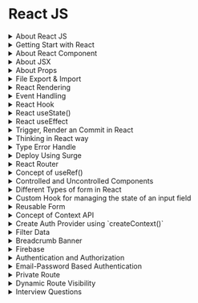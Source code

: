# React JS

<details>
<summary>About React JS</summary>

## About React Js
- ReactJS is a JavaScript library for building user interfaces
- ReactJS is declarative, efficient, and flexible
- It is fast and component-based
- It was initially developed and maintained by Facebook
- React breaks web elements down into reusable components making it easy to mange complex web interfaces.
- React's Virtaul DOM is a JavaScript representation of the actual DOM. When updates are made React compares the current DOM to the virtual DOM and only updates the differences between the two.

## Components
- Components are the foundation upon which you build user interfaces(UI)
- It is the Building blocks of user interface
- In a React app, every piece of UI is a component
- A React component is a JavaScript function that you can sprinkle with markup except:
    - Their names always begin with a capital letter.
    - They return JSX markup
- Each component exists in the same space but works independently
- Splits UI into independent and reusable pieces
- All of the components are being merged in a parent component (the final UI)
- Acceptsinput called props (optional) and returns react element
- Reusable having their own structure and methods


#### 4 ways to define components
- similar in look, different in data
- container component
- No common pattern, but breakdown for working purpose
- Stand-alone component

#### How to Build a Component?
- Export the component
- Define the function
    ```jsx
    export default function Profile() {

    }
    ```
- Add markup
    ```jsx
    retrun (
        <img
            src="https://image.jpg"
            alt="image"
        />
    )
    ```
- Whole component:
    ```jsx
    export default function Profile() {
        retrun (
            <img
                src="https://image.jpg"
                alt="image"
            />
        )
    }
    ```
    without parentheses, any code on the lines after return will be ignored!

#### Advantages of Components
- Code reusability
- Rast development
- Design consistency
- Maintainability (update just one component & get result in all spaces realted to this component)


## JSX
- JSX is a syntax extension for JavaScript
- JSX stands for JavaScript XML
- Lets you write HTML- like markup inside a JavaScript file.
- Under the hood it is transformed into regular JavaScript using compilers like Bable or TypeScript

#### Rules of JSX
- Return a single root element
    - To return multiple elements from a component, wrap them with a single parent tag.
- Close all the tags
- Must use camelCase
    - class --> className
    - onclick --> onClick
    - tabindex --> tabIndex



</details>
<details>
<summary>Getting Start with React</summary>



# Start React Simply with Vite

+ npm create vite@latest project-name -- --template react
+ for proceed press (y)
After that
+ using cd enter the project folder
+ then --> npm install (Create node_modules folder)
+ for run --> npm run dev or npx vite
+ for build --> npm run build or npx vite build (create dist folder)

# Start React with Tailwind & DaisyUI
- Create new React app with Vite
    ```cmd
    npm create vite@latest name-of-your-project -- --template react
    cd <your new project directory>
    ```
- Install React Router
    ```cmd
    npm install react-router-dom
    ```
- Create and render a browser router in `main.jsx`
    ```jsx
    // Existing code
    import {
        createBrowserRouter,
        RouterProvider,
    } from "react-router-dom";

    const router = createBrowserRouter([
        {
            path: "/",
            element: <div>Hello world!</div>,
        },
    ]);
    <StrictMode>
        <RouterProvider router={router}></RouterProvider> // include router here
    </StrictMode>,
    ```
- Install Tailwind
    ```cmd
    npm install -D tailwindcss postcss autoprefixer
    npx tailwindcss init -p
    ```
- Add the paths to all of our template files in our `tailwind.config.js` file
    ```js
    /** @type {import('tailwindcss').Config} */
    export default {
    content: [
        "./index.html",
        "./src/**/*.{js,ts,jsx,tsx}",
    ],
    theme: {
        extend: {},
    },
    plugins: [],
    }
    ```
- Add the Tailwind directives to your `index.css`
    ```css
    @tailwind base;
    @tailwind components;
    @tailwind utilities;
    ```
- Install DaisyUI
    ```cmd
    npm i -D daisyui@latest
    ```
- Add daisyUI to `tailwind.config.js`
    ```js
    import daisyui from 'daisyui'
    ...
    ...
    ...
    module.exports = {
    //...
    plugins: [daisyui],
    }
    ```
- Run our build process with:
    ```cmd
    npm run dev
    ```

### Folder Structure
+ node_modules
+ public
+ src
    + assets
        + css
        + images
    + pages
    + component


## VS code extension
+ npm intellisense
+ ESLint
+ Auto import- ES6, JSX, TSX.
+ Auto Tag
+ Auto Rename tag
+ Path intelliense
+ Postman
+ Prettier - code formater
+ Snipped
+ Tailwind CSS IntelliSense
+ Vscode react refactor
+ vscode-icons

</details>

<details>
<summary>About React Component</summary>

## What is React Component?
In React, a component is the building block of a user interface. Components allow you to break down complex UIs into smaller, reusable pieces.
There are two main types of React componets:
### 1. Functional Components
These are simple JavaScript functions that accept `props` (data passed from the parent component) and return React elements. They're easy to write and are often preferred for simple UI elements. For example:
```jsx
function Greeting(props) {
  return <h1>Hello, {props.name}!</h1>;
}
```

### 2. Class Components:
 These are ES6 classes that extend `React.Component`. They offer more features, like local state and lifecycle methods (e.g., `componentDidMount, componentDidUpdate`). For example:
 ```jsx
 class Greeting extends React.Component {
  render() {
    return <h1>Hello, {this.props.name}!</h1>;
  }
}
```
Modern React mostly leans towards functional components, especially with the introduction of React Hooks (like useState, useEffect), which allow functional components to handle state and lifecycle features.

### Key Concepts in React Components:
`1. Props:` Short for `proporties,` these are the inputs to a React component. They are passed to components via attributes and are read-only (cannot be modified by the component itself).
`2. State:` They are passed to components via attributes and are read-only (cannot be modified by the component itself).
`3. Lifecycle Methods:` These are methods you can use in class components to hook into different phases of a component's life (mounting, updating, and unmounting).
`4. Hooks:` React hooks (like useState, useEffect) allow you to use state and lifecycle features in functional components without writing a class.

</details>

<details>
<summary>About JSX</summary>

## What is JSX?
JSX stands for JavaScript XML. JSX allows us to write HTML in React. JSX makes it easier to write and add HTML in React. JSX allows us to write HTML elements in JavaScript and place them in the DOM without any `createElement()` and/or `appendChild()` methods.

>We are not required to use JSX, but JSX makes it easier to write React applications.

### JSX Conventions
- We need to return a single parent element in jsx.
- We can implement JS directly in jsx
- All tags self-close in jsx
- ClassName and HTMLFor, not class and for in jsx.
- Write all HTML attributes in camelCase in jsx
- Write inline styles as objects in jsx


</details>


<details>
<summary>About Props</summary>

## What are Props?
- React components use props to communicate with each other.
- Every parent component can pass some information to its child components by giving them props.
- You can pass any JavaScript value through props, including objects, arrays and functions.
- Props are unidirectional
- Props are Immutablep

#### Set value into the component using props
```jsx
// Main Function
    function FunctionName() {
        return (
            <>
                ...
                ...
                <Device name="Laptop" price="45k"></Device>
                ....
            </>
        )
    }

// Component
    function Device(props){
        return (
            <h2>Device Name: {props.name} and Price: {props.price}
        )
    }
```
#### Specifying a Default value for a Prop
```jsx
    function Avatar({person, size}){
        //.....
    }
```

#### Different values of Props
```jsx
    // 1. String literals
    <MyComponent prop="My String value"/>
    // 2. Template literals with variables
    <MyComponent prop={'My String value ${myVariable}'}/>

    // 3. Number literals
    <MyComponent prop={42} />

    // 4.Boolean literals
    <MyComponent prop={fallse} />

    // 5. Plain Obj. literals
    <MyComponent prop={{property: 'Value'}} />

    // 6.Array literals
    <MyComponent prop={['Item_1','Item_2']} />

    // 7. JSX
    <MyComponent prop={<Message who="Joker" />}/>

    // 8. Variables having any kind of value
    <MyComponent prop={myVariable}/>
```

#### Forwarding Props with JSX Spread Syntax
Without spread syntax(it's a repetitive way)

```jsx
    function Profile({person, size, isSepia}){
        return(
            <div className="card">
                <Avatar
                    person={person}
                    size={size}
                    isSepia={isSepia}
                />
            </div>
        );
    }
```

With spread syntax
```jsx
function Profile(props){
    retrun (
        <div className="card">
            <Avatar {...props}/>
        </div>
    );
}

```

</details>

<details>

<summary>File Export & Import</summary>

If we want to access any file components or information we need to export and import file.
- At first create a new file and add `export default` at the begining of the function:
    ```jsx
    export default function Todo(){
        return(
                <li>Accessing File</li>
            )
        }
    ```
- Import the file into main `App.jsx` file to access the information:
    ```jsx
    import FileName from './FileName';
    ```

</details>

<details>
<summary>React Rendering</summary>

### Conditional Rendering
- Conditional rendering is the process of displaying different content based on certain conditions or states.
- It allows you to create dynamic user interfaces that cn adapt to changes in data nad user interactions.

#### Why Conditional Rendering?
- Imporved User Experience: Conditional rendering allows you to create dynamic user interfaces by showing and hiding content based on the user's actions or the application state.
- Improved Performance: By conditionally rendering content, apps work faster byonly showing what's needed and improve the performance of your application.
- Simplified Code: By using conditional statements you can decide what content should be rendered, you can avoid duplicating code and create more modular components.
- Flexibility: By rendering different content based on the application state, you can create components that can be used in different contexts and adapt to different user interactions.

```jsx
// App.jsx
<Todo task="Core Concepts" isDone={true}></Todo>
<Todo task="Try JSX" isDone={false}></Todo>
```
### Conditional Rendering with if statement:
```jsx
// Todo.jsx
// ------Conditional rendering option: 1
export default function Todo({task, isDone}){
    if(isDone === true){
        return <li>Finished: {task}</li>
    }
    else{
        return <li>Work On: {task}</li>
    }
}
```
```jsx
// Todo.jsx
// ------Conditional rendering option: 2
export default function Todo({task, isDone}){
    if(isDone === true){
        return <li>Finished: {task}</li>
    }
    return <li>Work On: {task}</li>
}
```
### Conditional Rendering with ternary operator (?:):
```jsx
// Todo.jsx
// ------Conditional rendering option: 3
export default function Todo({task, isDone}){
    return (
        <li> {isDone ? 'Finished': 'Work on'}: {task} </li>   
    )
}
```
### Conditional Rendering with logical operator(&&,||):
```jsx
// ------Conditional rendering option: 4 && (behive like true)
export default function Todo({task, isDone}){
    return(
        <li>{task} {isDone && ': Done'}</li>
    )
}
// ------Conditional rendering option: 5 || (behive like false)
export default function Todo({task, isDone}){
    return(
        <li>{task} {isDone || ': Do it'}</li>
    )
}
```

</summary>


### Set value into the component using props
```jsx
// Main Function
    function FunctionName() {
        return (
            <>
                ...
                ...
                <Device name="Laptop" price="45k"></Device>
                ....
            </>
        )
    }

// Component
    function Device(props){
        return (
            <h2>Device Name: {props.name} and Price: {props.price}
        )
    }
```

### Set value into the component using destructing
```jsx
// Main Function
    function FunctionName() {
        return (
            <>
                ...
                ...
                <Device name="Laptop" price="45k"></Device>
                ....
            </>
        )
    }

// Component
    function Device({name, price}){
        return (
            <h2>Device Name: {name} and Price: {price}
        )
    }
```
</details>

<details>
<summary>Event Handling</summary>

### Event Handling

React lets you add event handlers to your JSX. Event handlers are your own functions that will be triggered in response to interactions like clicking, hovering, focusing form inputs etc.
Example:
```jsx
<button onClick={myFunction}>Button Name</button>

```

### Adding Event Handler:
```jsx
// Event handling way -1
export default function Button() {
    function handleClick() {
        alert('You clicked me!');
    }

    return (
        <button onClick={handleClick}>Click Me</button>
    );
}

```
```jsx
// Inline Event handler in JSX
<button onClick={function handleClick(){
    alert('You clicked me!');
    }}>
    Click me</button>
```
```jsx
<button onClick={() =>{
    alert('You clicked me!');
}}>Click me!</button>
```

### Rules of Adding Event Handler
- **Event handler functions:**
    - Are usually defined inside your componets.
    - Have names that start with handle, followed by the name of the event.
- **By convention,** it is common to name event handlers as handle followed by the event name:
    - onClick = {handleClick}
    - onMouseEnter = {handleMouseEnter}

**`Note:`** Functions passed to event handlers must be passed, not called!
Example:
```jsx
// passing a function - use it
<button onClick={handleClick}>Click me</button>
```
```jsx
// calling a function - not use it
<button onClick={handleClick()}>Click me</button>
```

</details>

<details>
<summary>React Hook</summary>

### What are react hooks?
Hooks were first introduced in React 16.8. Hooks let you use different React feaatures from your components. You can either use the build-in Hooks or combine them to build your own.

### Rules of Hooks

![Hooks](./Readme-Image/react-hook.jpg)

### Different Types of Hooks
- State hooks
- Context hooks
- Ref hooks
- Effect hooks
- Performance hooks
- Other

### State hooks
- State lets a component "remember" information like user input.
- To add state to a component, use one of these Hooks:
    - `useState`declares a state variable that you can update directly.
    - `useReducer` declares a state variable with the update logic inside a reducer functin.
    ```jsx
        function ImageGallery(){
            const [index, setIndex] = useState(0);
            // ...........
        }
    ```

### Context hooks
- Context lets a component receive information from distat parents without passing it as props.
- useContext reads and subscribes to a context
    ```jsx
        function Button(){
            const theme = useContext(ThemeContext);
            // ...........
        }
    ```

### Ref hooks
- Refs let a component hold some information that isn't used for rendering, lie a DOM node or a timeout ID.
- useRef declares a ref. You can hold any value in ti, but most often it's used to hold a DOM node.
    ```jsx
        function Form(){
            const inputRef = useRef(null);
            // ...........
        }
    ```

### Effect hooks
- Effects let a component connect to and synchronize with external systems. This includes dealing with network, browser DOM, animations, widgets written using a different UI library, and other non-React code.
- useEffect connects a component to an external system.

    ```jsx
        function chatRoom({roomId}){
            useEffect(() => {
                const connection = createConnection(roomId);
                connection.connect();
                return () => connection.disconnect();
            }, [roomId]);
            //.............. 
        }
    ```
</details>

<details>
<summary>React  useState()</summary>

### What exactly is state?
- Components often need to change what's on the scree as a result of an interaction.
- Typing into the form should update the input field, clicking, "next" on an image carousel should change which image is displayed, clicking "buy" should put a product in the shopping cart.
- Components need to "remember" things: the current input value, the current image, the shopping cart. In React, this kind of component-specific memory is called state.

### How to write a useState Hook
The useState hook provides those two things:
- A state variable to retain the data between renders.
- A state setter function to update the variable and trigger React to render the component again.

    ![useState](./Readme-Image/useState%20hook.jpeg)

```jsx
    const [counter, setCounter] = useState(0);
    const clickHandlerIncrease = () => {
        const newCount = counter + 1;
        setCounter(newCount);
    }
```

### Why useState() is needed?
To update a component with new data, two things need to happen:
- Retain the data between renders.
- Trigger React to render the component with new data(re-rendering).

Variable do not preserve data between renders and cannto tigger React to render. Hense, useState is needed as it preserves data since it is a memeroy as well trigger React to render with teh help of setter function.

### 5 use cases of useState()
- State management
- Conditional rendering
- Toggle flags (true/false)
- Counter
- Store API data in state

</details>

<details>
<summary>React useEffect</summary>

### What are Effects?
There are two types of logic inside React components:
- `Rendering code:` lives at the top level ofyour component. This is where you take the props and state, transform them, and returnthe JSX you want to see on the screen.
- `Event handlers:` An event handler might update an input field, submit an HTTP POST request to buy a product, or navigate the user to another screen.

Event handler contain "side effects" (they change the program's state) caused by a specific user action (for example, a button click or typing).

### What are side effects in react?
- Not predictable
- Actions which are performed with the "outside world"
- A side effect is performed when we need to reach outside the scope of our current react components to do something.
- React component rendering and side-effect logic are independent

### Some common side effects-
- Making a request to an API for data from a backend server
- To interect with browser APIs (that is, to use document or window directly)/ Manipulating DOM directly
- Using unpredictable timing functions like setTimeout() or setInterval()
- Reading data from local storage

### What is useEffect?
userEffect exists-
- To synchronize a component with an external system
- To provide a way to handle performing these side effects
- Doesn't affect the rendering or performance of the component that it's in
- Performs asynchronous task
![useEffect](./Readme-Image/useEffect.png)

### How to write an Effect
To write an Effect, follow these three steps:
1. `**Declare an Effect**` By default, your Effect will run after every render. To declare an Effect in your component, import the useEffect Hook from React
    ```jsx
    import {useEffect} from 'react';
    ```
    - Then call it at the top level of your component and put some code inside your Effect:
    ```jsx
    function MyComponent(){
        useEffect(() => {
            // code here will run after every render
        });
        return <div/>;
    }
    ```
2. `**Specify the Effect dependencies.**` Most Effects should only re-run when needed rather than after every render. For example, a fade-in animation should only trigger whena component appears.
3. `**Add cleanup if needed.**` Some effects need to specify how to stop , undo, or clean up whatevr they were doing. For example, "connect" needs "disconnect".

### Different types of dependency in useEffect
1. Runs after every render
    ```jsx
    useEffect(() => {
        // This runs after every render
    })
    ```
2. Runs only once after initial render
    ```jsx
    useEffect(() =>{
        //Runs only once after initial render
    },[]);
    ```
3. Runs on mount and also if either a or b have change since the last render
    ```jsx
    useEffect(() =>{
        /* This runs on mount *and also* 
        if either a or b have changed
        since the last render*/
    },[a,b]);
    ```

### What is useEffect cleanup function?
- The useEffect cleanup allows us to tidy up our code before our component unmounts.
- When our code runs and results for every render, useEffect also cleans up after itself using the cleanup function.
- The cleanup function prevents memory leaks and removes some unnecessary and unwanted behaviors.
- Prevent unwanted behaviors and optimizes application performance.

</details>

<details>
<summary>Trigger, Render an Commit in React</summary>

## What does Render means?
- Before your components are displayed on screen, they must be rendered by React.
- "Rendering" means that React is calling your component, which is a function.

### Trigger, render and commit
Imagine that your componets are cooks in the kitchen. In this scenario, React is the waiter who puts in requeests from customers and brings them their orders. This process of requesting and serving UI has three steps:

1. Triggering a render(delivering the guest's order to the kitchen)
2. Rendering the componet(preparing the order in the kitchen)
3. Committing to the DOM(placing the order on the table)

    ![Trigger,Render and Commit](./Readme-Image/trigger,render,commit.png)

### Step-1: Trigger a render
There are two reasons for a component to render:
- It's the component's initial render.
- The component's(or one of its ancestors) state has been updated.
#### Initial Render
When your app starts, you need to trigger the initial render. It's done by calling createRoot with teh target DOM node, and then calling its render method with your component
#### Re-renders when state updates
- Once the component has been initially rendered, you can trigger further renders by updating its state with the set function. Updating your component's state automatically queues a render.
- You can imagine these as a restaurant guest ordering tea, dessert, and all sorts of things after puttin gin their first order, depending on the state of their thirst or hunger.

### Step 2: React renders your components
After you trigger a render, React calls your components to figure out what to display on screen.. "Rendering" is React calling your components.
- On initial render, React will call the root component.
- For subsequent renders, React will call the function componet whose state update tirggerd  the render.

This process is recursive: if the updated component returns some other component, React will render that component next, and if that component also returns something, it will render that component next, and as on.

### Step 3: React commits changes to the DOM
After rendering (calling) your components, React will modify the DOM.
- For the initial render, React will use the appendChild() DOM API to put all the DOM nodes it has created on screen.
- For re-renders, React will apply the minimal necessary operations (calculated while rendering) to make the DOM match the latest rendering output.

React only changes the DOM nodes if there's a difference between renders.

</details>

<details>
<summary>Thinking in React way</summary>

### When you build a user interface with React-
**Step-1:** Break it apart into pices called components.
**Step-2:** Describe the different visual states for each of the components.
**Step-3:** Connect the components together so that the data flows through them.

All Steps:
**Step-1:** Break the UI into a component hierarchy
**Step-2:** Build a static version in React
**Step-3:** Find the minimal but componet representation of UI state
**Step-4:** Identify where your state should live
**Step-5:** Add inverse data flow

</details>

<details>
<summary>Type Error Handle</summary>

`prop-types` errors handle: For deactivate the prop-types error go to the  `eslint.config.js` file under the `rules:` section include this rules: `'react/prop-types': 'off'`. 
>It is not the best practice to handle this error. as a beginner it's ok. 
```js
rules: {
      ...js.configs.recommended.rules,
      ...react.configs.recommended.rules,
      ...react.configs['jsx-runtime'].rules,
      ...reactHooks.configs.recommended.rules,
      'react/jsx-no-target-blank': 'off',
      'react-refresh/only-export-components': [
        'warn',
        { allowConstantExport: true },
      ],
      'react/prop-types': 'off' //this is the rule
    },
```

</details>

<details>
<summary>Deploy Using Surge</summary>

- At first install surge:
    > npm install -g surge
- For build the project run:
    > npm run build
- Then create dist using command:
    > surge dist

</details>

<details>
<summary>React Router</summary>

- React Router is a lightweight, fully-featured routing library for the React JavaScript library.
- It allwos developers to create user interfaces using UI components and single-page applications.
- One of the most important features we always want to implement when developing these applications is routing.
- Routing is the process of redirecting a user to different pages based on their action or reuest.

## Setup
- Open up the terminal
    ```cmd
    npm create vite@latest name-of-your-project -- --template react
    # follow prompts
    cd <your new project directory>
    npm install react-router-dom # always need this!
    npm install localforage match-sorter sort-by # only for this tutorial.
    npm run dev
    ```

### Adding a Router

First thing to do is create a Browser Router and configure our first route. This will enable client side routing for our web app.

The `main.jsx` file is the entry point. Open it up and we'll put React Router on the page.

> Change 3 section into the `main.jsx` file.

```jsx
import { StrictMode } from 'react'
import { createRoot } from 'react-dom/client'
import App from './App.jsx'
import './index.css'

// First import the router configuration
import {
  createBrowserRouter,
  RouterProvider,
} from "react-router-dom";

// Second Create Router
const router = createBrowserRouter([
  {
    path: '/',
    element: <div>Hello from react router!!</div>
  },
  {
    path: '/about',
    element: <About></About>
  },
  {
    path: '/contact',
    element: <Contact></Contact>
  }
]);

createRoot(document.getElementById('root')).render(
  <StrictMode>
    // Third Include the router here
    <RouterProvider router={router}></RouterProvider>
  </StrictMode>,
)
```

### How to write Nested Routes in createBrowserRouter()
1. `createBrowserRouter()` - used to create a router object by passing a list of route objects.

```jsx
// .... Existing Code......

const router = createBrowserRouter([
  {
    path: '/',
    element: <Home></Home>,
    children: [
      {
        path: '/about',
        element: <About></About>
      },
      {
        path: '/contact',
        element: <Contact></Contact>
      }
    ]
  }
]);
// .... Existing Code......
```
- Include `<Outlet/>`: The react `<Outlet/>` component (from react-router-dom) is used within the parent route element to indicate where a child route element should be rendered.

```jsx
import { Outlet } from "react-router-dom";
// -------Existing Code----
<div>
    <Navbar></Navbar>
    <Outlet></Outlet>
    <Footer></Footer>
</div>
// ------Existing code ------
```
### `<Link>` ELement:
- A `<Link>` is an element that lets the user navigate to another page by clicking or tapping on it.
- THe `to` prop specifies the location to which the user will be redirected after clicking on the `<Link>`.
- Rendering a `<Link>` will insert an anchor tag `(<a>)` in our HTML documents, but the anchor's default behavior (triggering a page reload) will be disabled.

```jsx
<Link to "/about">About</Link>
```


### `<NavLink>` Element:
- A `<NavLink>` is a special kind of `<Link>` that knows whether or not it is "active" or "pending".
- This is useful when building a navigation menu, such as a breadcrumb or a set of tabs where you''d like to show which of them is currently selected.
```jsx
<NavLink
  to="/messages"
  className={({ isActive, isPending }) =>
    isPending ? "pending" : isActive ? "active" : ""
  }
>
  Messages
</NavLink>;
```
- Active Route using NavLink:
```jsx
<nav>
    <NavLink to="/">Home</NavLink>
    <NavLink to="/about">About</NavLink>
    <NavLink to="/contact">Contact Us</NavLink>
    <NavLink to="/users">Users</NavLink>
    <NavLink to="/posts">Posts</NavLink>
</nav>
```
Style the active route:
```css
nav a.active{
    color: white;
    text-decoration: underline;
}
```

### Loading Data using useLoaderData():
`useLoaderData()`- This hook provides the value returned from your route loader. Each route can define a "loader" function to provide data to the route element before it renders.
- At first used loader inside the `main.jsx`:
    ```jsx
    //Existing code
    {
        path: '/users',
        loader: () => fetch('https://jsonplaceholder.typicode.com/users'),
        element: <Users></Users>
      },
      //Existing code
    ```
- Get data from components
    ```jsx
    import { useLoaderData } from "react-router-dom";
    ..
    ..
    const users = useLoaderData();
    ..
    ..
    ```

### useParams() Hooks:
 This hook returns an object of key/value pairs of the dynamic params from the current URL that were matched by the `<Route path>`.

 ```jsx
import { useParams } from 'react-router-dom';
let {userId} = useParams();
 ```

### Dynamic Route:
- Inside the components:
    ```jsx
    return (
        <div style={userStyle}>
            <h2>{name}</h2>
            <p>Email: {email}</p>
            <p>Phone: {phone}</p>
            <Link to={`/user/${id}`}>Show Details</Link> //This is the dynamic urls
        </div>
    );
    ```

- Create dynamic path route inside the `main.jsx`:
    ```jsx
    {
        path: 'user/:userId',
        element: <UserDetails></UserDetails>
      }
    ```
### Get single user data from dynamic route:
```jsx
{
    path: 'user/:userId',
    loader: ({params}) => fetch(`https://jsonplaceholder.typicode.com/users/${params.userId}`),
    element: <UserDetails></UserDetails>
}
```

### useNavigate() Hooks:
The `useNavigate()` hook returns a function that lets us navigate programmatically. It returns a function that can be invoked with a URI to redirect the client to the respective page.

```jsx
import { Link, useNavigate } from "react-router-dom";

const Post = ({post}) => {
    const navigate = useNavigate();
    
    const handleShowDetail = () =>{
        navigate(`/post/${id}`);
    }
    return (
        <div>
            <button onClick={handleShowDetail}>Click to see details</button>
        </div>
    );
}
```

## Dynamic Routing using OnClick Method:
- Import and Create navigate function
    ```jsx
    import { useNavigate } from "react-router-dom";
    const navigate = useNavigate();
    ```
- Create onclick handle function:
    ```jsx
    const handleShowDetail = () =>{
        navigate(`/post/${id}`);
    }
    ```
- Integrate with button:
    ```jsx
    <button onClick={handleShowDetail}>Click to see details</button>
    ```
## Go Back Navigate:
- Create navigate function using useNavigate()
    ```jsx
    import { useNavigate } from "react-router-dom";
    const navigate = useNavigate();
    ```
- Create handle function:
    ```jsx
    const handleGoBack = () =>{
        navigate(-1);
    }
    ```
- Integrate with button
    ```jsx
    <button onClick={handleGoBack}>Go Back</button>
    ```

## Error Page
Handle (Error, not fount/404) page:
- Create a component with better UI:
    ```jsx
    import { Link, useRouteError } from "react-router-dom";

    const ErrorPage = () => {
        const error = useRouteError();
        return (
            <div>
                <h2>Oops!!!</h2>      
                <p>{error.statusText ||  error.message}</p>  
                {
                    error.status === 404 && <div>
                        <h3>Page Not found</h3>
                        <p>GO back where you from</p>
                        <Link to="/"><button>Home</button></Link>
                    </div>
                }    
            </div>
        );
    };

    export default ErrorPage;
    ```
- Include this components below the parent elements inside the `main.jsx`:
    ```jsx
        path: '/',
        element: <Home></Home>,
        errorElement: <ErrorPage></ErrorPage>, //This is the components
        children: [
            ..
            ..
            ..
        ]
    ```
### `<Navigate>` Component:
- `<Navigate>`- This component is a build-in components in React router version 6.
- It is a wrapper for the useNavigate hook, and the current location changes when you render it
- It accepts all the same arguments as props.
```jsx
<div>
    {error && <p>{error.message}</p>}
    {user && (
        <Navigate to="/dashboard" replace={true} />
    )}
</div>
```

### useNavigation() Hook:
- This Hook gives the developer access to properties that show the state of a currently rendered route.
- For example, this Hook can indicate when a route is "loading" or when a form on the route is "submitting" as well as "idle" when there is no navigation pending.
- It is useful for building loading indicators or optimistically updating data on a page.

```jsx
import { useNavigation } from "react-router-dom";

const Home = () => {
    const naviation = useNavigation();
    return (
        <div>
            <Header></Header>
            {
                naviation.state === "loading" ? 
                <p>Loading........</p>:

            }
            <Footer></Footer>
        </div>
    );
};
```
</details>

<details>
<summary> Concept of useRef()</summary>

## What is useRef?
useRef is a react hook that lets you reference a value that's not needed for rendering. useRef to create a reference to the element and access value by using like: nameRef.current.value

```jsx
const ref = useRef(initialValue)
```

### Parameters:
InitialValue:
- THe value we want the ref object's current property to be initially.
- It can be value of any type.
- This argument is ignored after the initial render.

### Returns:
- Returns an object with a single property current.
- Initially, it's set to the initialValue we have passed. We can later set it to something else.
- If we pass the ref object to react as a ref attribute to a JSX node, React will set its current property.
- On the next renders, useRef will return the same object.

### Pitfall
- We can mutate the `ref.current` property. Unlike state, it is mutable.
- When we change the `ref.current` property, React does not re-render our component.
- In Strict Mode, React will call our component function twice in order to help us find accidental impurities. This is development-only behavior and does not affect productin. Each ref object will be created twice, but one of the versions will be discarded.

## Get input field value using useRef()

- At first create useRef() hook for every input field
    ```jsx
    import { useRef } from "react";
    const nameRef = useRef(null);
    ```
- Include the useRef() inside the input field
    ```jsx
    <input ref={nameRef} type="text" name="name" />
    ```

## Initially set the Cursors into the first input field
```jsx
    useEffect(()=>{
        nameRef.current.focus();
    },[])
```

## Set defaultvalue into the input value
```jsx
<input ref={emailRef} type="email" defaultValue={'example@gmail.com'} name="email" id="" />
```

</details>

<details>
<summary>Controlled and Uncontrolled Components</summary>

# Controlled Components
- In a controlled component, the state of the form elements is `controlled by React.`
- The value of the input is set throught the component's state and is `updated through event handlers.`
- When  the input value changes, the state is updated, and `React re-renders the component to reflect the new value.`
- Controlled components offer `more control over the form's behavior` and provide a clear data flow.

### Flow of a Controlled Component:
![controlled](./Readme-Image/flow-of-controlled-component.png)

### Advantages of Controlled Components:
- The instant validation check is oneof the major benefits of using the controlled component over the uncontrolled component in react.
- We can have validation checks on every keystroke of the user when using controlled components in react. This is because we can access the input value at every time with the help of react state.
- In contrast, in a uncontrolled component, the input value is only available when the form is submitted by the user.
- > For example, we can perform a validation check on the user input(password type) where the requirement is that  the input password should be at least eight characters and display a conditional message accordingly.

# Unconttrolled Components
- In an uncontrolled component, the form element's state is manage by the DOM rather than React. We can directly access the DOM element using references after rendering.
- Thus uncontrolled components do not depend on any state of input elements or any event handler. This type of component does not care about real-time input changes.

### Flow of an Uncontrolled Component:
![uncontrolled](./Readme-Image/flow-of-uncontrolled-component.jpg)

</details>

<details>
<summary>Different Types of form in React</summary>

## Simple Form:
```jsx

const SimpleForm = () => {
    const handleFormSubmit = e =>{
        e.preventDefault();
        console.log(e.target.name.value);
        console.log(e.target.email.value);
        console.log(e.target.phone.value);
        console.log('Form Submitted')
    }
    return (
        <div>
            <form onSubmit={handleFormSubmit}>
                <input type="text" name="name" />
                <br />
                <input type="email" name="email" id="" />
                <br />
                <input type="text" name="phone" id="" />
                <br />
                <input type="submit" value="Submit" />
            </form>
        </div>
    );
};

export default SimpleForm;
```

## Stateful Form:
```jsx
import { useState } from "react";

const StatefulForm = () => {
    const [name, setName] = useState(null);
    const [email, setEmail] = useState(null);
    const [password, setPassword] = useState(null);

    const handleFormSubmit = e =>{
        e.preventDefault();
        console.log(name)
        console.log(email)
        console.log(password)
    }

    const handleNameChange = e =>{
        setName(e.target.value);
    }

    const handleEmailChange = e =>{
        console.log(e.target.value)
        setEmail(e.target.value);
    }

    const handlePasswordChange = e =>{
        setPassword(e.target.value);
    }

    return (
        <div>
            <form onSubmit={handleFormSubmit}>
                <input 
                onChange={handleNameChange}
                type="text" name="name" />
                <br />
                <input 
                onChange={handleEmailChange}
                type="email" name="email" id="" />
                <br />
                <input
                onChange={handlePasswordChange}
                type="password" name="password" id="" />
                <br />
                <input type="submit" value="Submit" />
            </form>
        </div>
    );
};

export default StatefulForm;
```

## Form using useRef():
```jsx
import { useEffect, useRef } from "react";

const RefForm = () => {
    const nameRef = useRef(null);
    const emailRef = useRef(null);
    const passwordRef = useRef(null);

    const handleFormSubmit = e =>{
        e.preventDefault();
        console.log(nameRef.current.value)
        console.log(emailRef.current.value)
        console.log(passwordRef.current.value)
    }

    useEffect(()=>{
        nameRef.current.focus();
    },[])

    return (
        <div>
            <form onSubmit={handleFormSubmit}>
                <input ref={nameRef} type="text" name="name" />
                <br />
                <input ref={emailRef} type="email" defaultValue={'example@gmail.com'} name="email" id="" />
                <br />
                <input ref={passwordRef} type="password" name="password" id="" />
                <br />
                <input type="submit" value="Submit" />
            </form>
        </div>
    );
};

export default RefForm;
```

</details>

<details>
<summary>Custom Hook for managing the state of an input field</summary>

### Code Breakdown:
```js
import { useState } from "react"

const useInputState = (defaultValue=null) =>{
    // ---first declare useState()
    const [value, setValue] = useState(defaultValue);

    // --- on change method to manage state
    const handleChange = e =>{
        setValue(e.target.value);
    }

    // --- return the value and 
    return [value, handleChange];

}

export default useInputState;

```
### Explanation:
**Initial Setup (`useState`):**

- The line` const [value, setValue] = useState(defaultValue);` initializes a state variable `value` and a setter function `setValue`.
- `useState` is used to store the value of the input, and `defaultValue` is the initial value provided when the hook is called.
- If no default value is provided, it will be set to `null`.

**Handling Changes (`handleChange`):**

- `e.target.value:` In a form input event, `e` is the event object, and `e.target` refers to the DOM element (in this case, the input field). `e.target.value` retrieves the current value of that input field.
- `setValue(e.target.value):` This updates the state (`value`) with the new input value, using the `setValue` function from `useState`.

**Return Values:**

- The hook returns an array containing two elements: `[value, handleChange]`.
- `value`: The current value of the input field (managed by `useState`).
- `handleChange`: A function to update the value when an input changes.

**Usage:** 
- This hook would be used in a component to manage the state of an individual input field.

</details>

<details>
<summary>Reusable Form</summary>

- At first create a Component. Inside the computer include the form like this:
    ```jsx
        <form>
            <input type="text" name="name" />
            <br />
            <input type="email" name="email" id="" />
            <br />
            <input type="password" name="password" id="" />
            <br />
            <input type="submit" value="Submit" />
        </form>
    ```

- Include the `ReusableForm` component inside the `App.jsx` or where we need.
    ```jsx
    <ReusableForm></ReusableForm>
    ```
- If we need, we can set dynamic text into the form like: submit btn text, form title and description. also onsubmit handler.
    ```jsx
    <ReusableForm
        formTitle={'User Registration Form'}
        submitBtnText={'Sign Up'}
        handleFormSubmit={handleUpdateProfile}
      ></ReusableForm>
    ```
- Get the dynamic data as props from the component:
    ```jsx
    const ReusableForm = ({formTitle, handleFormSubmit, submitBtnText='Submit', children}) => {
        ...
        ...
    }
    ```
- Using `children` props we can pass as `div` and get multiple information without individual props like: formTitle, formDescription.
    ```jsx
    <ReusableForm
        submitBtnText={'Update'}
        handleFormSubmit={handleUpdateProfile}
      >
        <div>
          <h2>Profile Update From</h2>
          <p>Lorem ipsum dolor sit amet, consectetur adipisicing elit. Reiciendis, dolor!</p>
        </div>
      </ReusableForm>
    ```
- For display on the form used dynamic `{children}` above the form:
    ```jsx
    <div>
        {children}
        <form onSubmit={handleLocalSubmit}>
            <input type="text" name="name" />
            <br />
            <input type="email" name="email" id="" />
            <br />
            <input type="password" name="password" id="" />
            <br />
            <input type="submit" value={submitBtnText} />
        </form>
    </div>
    ```
- Include the `onSubmit` handler:
    ```jsx
    <form onSubmit={handleLocalSubmit}>
    ----
    ---
    ```
- For get and manage the submit state:
    ```jsx
    const handleLocalSubmit = e =>{
        e.preventDefault();
        const data = {
            name: e.target.name.value,
            email: e.target.email.value,
            password: e.target.password.value,
        }
        handleFormSubmit(data);
    }
    ```

</details>

<details>
<summary>Concept of Context API</summary>

## What is it
It call `useContext` at the top level of our component to read and subscribe to context.

```jsx
import { useContext } from 'react';

function MyComponent() {
    const theme = useContext(ThemeContext);
    // .........
}
```

### Parameters:
- `SomeContext:` The context that we've previously create with createContext.
- The context itself does not hold the information, it only represents the kind of information we can provide or read from components.

### Returns:
- `useContext` returns the context value for the calling component.
- It is determined as the `value` passed to the closest `SomeContext.Provider` above the calling component in the tree.
- If there is no such provider, then the returned value will be the `defaultValue` we have passed to createContext for that context.
- The returned value is always up-to-date. React automatically re-renders components that read some context if it changes.

### Usage:
- Passing data deeply into the tree
- Updating data passed via context 
- Specifying a fallback default value
- Overriding context for a part of the tree
- Optimizing re-renders when passing objects and functions

### Problem with props drilling:
![props-drilling](./Readme-Image/props-drilling.jpg)

### Solution with Context API
![context-api](./Readme-Image/context-api.jpg)

#### **Step-1:** Create a context Object
```jsx
// MyContext.jsx
import { createContext } from 'react';

export const MyContext = createContext("");
```

#### **Step-2:** Wrap the parent component component with provider
```jsx
// App.jsx
import { useState, React } from "react";
import { MyContext } from "./MyContext";
import MyComponent from "./MyComponent";

function App(){
    const [text, setText] = useState("");

    return (
        <div>
            <MyContext.Provider value = {{ text, setText }}>
                <MyComponent ></MyComponent>
            </MyContext.Provider>
        </div>
    );
}

export default App;
```

#### **Step-3:** Consume the Context
```jsx
// MyComponent.jsx
import { useContext } from "react";
import { MyContext } from "./MyContext";

function MyComponent() {
    const { text, setText } = useContext(MyComponent);

    return (
        <div>
            <h1>{text}</h1>
            <button onClick={() => setText('Hello, World')}> Click Me </button>
        </div>
    );
}

export default MyComponent;

```

### Use cases
- **Theming:** Dark or light theme for our website and pass it down to all the component.
- **User Authentication:** A user's authentication status and pass it down to all the components.
- **Multilingual Support:** Current language of your application in the context and pass it down to all components.
- **Accessing data from external sources:** Store data retrieved from external sources such as APIs or database and make it available to all components.

### Pitfall
- Use default initial values
- Use a separate file to define context
- Keep context API limited to global state management only.

</details>

<details>
<summary>Create Auth Provider using `createContext()`</summary>

 1. create context and export it
 2. set provider with value
 3. use the Auth provider in the main.jsx file
 4. access children in the authprovider component as children and use it in the middle of the provider

 ```jsx
import PropTypes from 'prop-types';
import { createContext } from 'react';

export const AuthContext = createContext(null);
const AuthProvider = ({children}) => {
    const authInfo = { name: "Mr. Auth Integration"}
    return (
        <AuthContext.Provider value={authInfo}>
            {children}
        </AuthContext.Provider>
    );
};

export default AuthProvider;

AuthProvider.propTypes = {
    children: PropTypes.node
}
 ```

</details>

<details>
<summary>Filter Data</summary>

- At first declare `useState()`:
    ```jsx
    const [appliedJobs, setAppliedJobs] = useState([]);
    const [displayJobs, setDisplayJobs] = useState([]);
    ```
- Initialize the filter method to apply the filter condition:
    ```jsx
    const handleJobFilter = filter =>{
        if(filter === 'all'){
            setDisplayJobs(appliedJobs);
        }
        else if(filter === 'remote'){
            const remoteJobs = appliedJobs.filter(job => job.remote_or_onsite === 'Remote');
            setDisplayJobs(remoteJobs);
        }
        else if(filter === 'onsite'){
            const onsiteJobs = appliedJobs.filter(job => job.remote_or_onsite === 'Onsite')
            setDisplayJobs(onsiteJobs)
        }
    }
    ```
- Connect to the `handler` with onclick method inside the filter dropdown.
    ```jsx
        <div className="dropdown">
            <div  tabIndex={0} role="button" className="btn m-1">Filter By <IoFilterOutline></IoFilterOutline></div>
            <ul tabIndex={0} className="dropdown-content menu bg-base-100 rounded-box z-[1] w-52 p-2 shadow">
                <li onClick={() => handleJobFilter('all')}><a>All</a></li>
                <li onClick={() => handleJobFilter('remote')}><a>Remote</a></li>
                <li onClick={() => handleJobFilter('onsite')}><a>Onsite</a></li>
            </ul>
        </div>
    ```

</details>

<details>
<summary>Breadcrumb Banner</summary>

```jsx
import { useLocation, useParams } from 'react-router-dom';
import bg1 from '../../assets/images/bg1.png'
import bg2 from '../../assets/images/bg2.png'
const Breadcrumb = () => {
    const location = useLocation();


     // Map different routes to different titles
     const getTitle = () => {
        if (location.pathname.startsWith('/job/')) {
            return `Job Details`; // Dynamic title for job details route
        }

        switch (location.pathname) {
            case '/applied':
                return 'Applied Jobs';
            case '/jobs':
                return 'Featured Jobs';
            default:
                return 'Welcome to Career Hub';
        }
    };

    return (
        <div className="grid grid-cols-3 text-center justify-center bg-[#f4f2ff] relative">
            {/* First image bg1, positioned at the bottom */}
            <figure className="col-start-1 col-span-1 relative">
                <img className='absolute bottom-0 left-0' src={bg1} alt="logo" />
            </figure>

            {/* Main content in the center */}
            <div className="md:max-w-6xl mx-auto h-56 flex items-center justify-center col-span-1">
                <h2 className="text-3xl font-extrabold text-center">{getTitle()}</h2>
            </div>

            {/* Second image bg2, positioned on the right */}
            <figure className="col-start-3 col-span-1 relative -mt-[70px]">
                <img className='absolute right-0' src={bg2} alt="logo" />
            </figure>
        </div>


    );
};

export default Breadcrumb;
```

</details>

<details>
<summary>Firebase</summary>

### What is Firebase?
- A product of google
- Helps developers to build apps faster and securely.
- No programming is required on the firebase side which makes it easy to use its features more efficiently
- Provides services to android, ios, web, and unity. It provides cloud storage.
- Uses NoSQL for the database for the storage of data.

### Firebase SDK
- The SKDs provided by Firebase, directly interact with backend services.
- There is no need to establish any connection between the app and the service.
- If we're using one of the Firebase database options. We typically write code to query the database in our client app.
- The traditional app development process requires writing both frontend and backend software. The frontend code just implements the API endpoints exposed by the backend, and the backend code actually does the work.
- With Firebase products, the traditional backend is bypassed, putting the work into the client.
- Serverless architecture

### Firebase Authentication
- Firebase Authentication provides backend services, easy-to-use SDKs, and ready-made UI libraries to authenticate users to us app.
- It supports authentication using passwords, phone number, popular rederated identity providers like Google, Facebook and Twitter, and more.
- Firebase Authentication integrates tightly with other Firebase services, and it leverages industry standards like OAuth 2.0
- OAuth, which stans for "Open Authorization", is a standard designed to allow a website or application to access resources hosted by other web apps on behalf of a user.
- OAuth 2.0 provides consented access and restricts actions of what the client app can perform on resources on behalf of the user, without ever sharing the user's credentials.

### Internal Mechanism of Firebase Authentication
Once a user authenticates, 3 things happen:
1. Information about the user is returned to the application via callbacks to allow us to personalize our app's user experience for the specific user.
2. The user information contains a unique ID which is guaranteed to be unique distinct across all providers.
3. This unique ID is used to identify the user and what parts of the backend system they are authorized to access. 

### Some Firebase Reference
- **initialize()**- Creates and initializes a FirebaseApp instance.
- **FIrebaseApp()**- A FirebaseApp holds the initialization information for a collection of services.
- **getAuth(app)**- Returns the Auth instance associated with the provided FirebaseApp. If no instance exists, initializes an Auth instance with platform-specific default dependencies.
- **OAuth Provider**- Provider for generating generic OAuthCredentical.
- **OAuthCredentical**- specify the details about each auth provider's credential requirements.

### Why use an OAuth Provider?
As we make an app that access a solid web based back-end it's important to consider the following aspects of web security:
- Requiring strong passwords.
- The use of strong encryption.
- Ensuring secure communication (between client and server).
- Securing password storage within an encrypted database.
- Implementing password recovery. (Which also has to be secure).
- Adding 2 factor authentication . (Highly recomended extra layer of security)
- Including protection against man in the middle attacks.

### Principles of OAuth 2.0
- OAuth 2.0 is an authorization protocol and NOT and authentication protocol.
- Authentication verifies the identity of a user or service, and authorization determines their access rights.
- OAuth 2.0 is designed primarily as a means of granting access to a set of resources, for example, remote APIs or user's data.
- OAuth 2.0 uses Access Tokens. An Access Token is a piece of data that represents the authorization to access resources on behalf of the end-user.
- The OAuth 2.0 authorization framework contains authorization server.
- Authorization Server - receies request from the Client for Access Tokens and issues them upon successful authentication and consent by the Resource Owner(the user or system that owns the protected resources and can grant access to them.) The authorization server exposes two endpoints: the Authorization endpoint, which handles the interactive authentication and consent of the user, and the TOken endpoint, which is involved in a machine to machine interaction.

### How OAuth 2.0 Works?
- The client requests authorization (authorization request) from the Authorization server, supplying the client id and secret to as identification; it also provides the scopes and an endpoint URI(redirect URI) to send the access token or the authorization code to.
- The Authorization server authenticates the client and verifies that the requested scopes are permitted.
- The Resource owner interacts with the Authorization server to grant access.
- The Authorization server redirects back to the client with either an Authorization code or Access token, depending on the grant type.
- With the access token, the client requests access to the resource from the resource server.


## Initial Setup:

- Visit: Console.firebase.google.com
- Create project (skip google analytics)
- Register App (Create Config)
- Install Firebase : 
    ```cmd
    npm install firebase
    ```
- Add config file to the project: name - firebase.config.js:
    > DANGER: DO not publish or make firebase config to public by pushing those to github
## Integration:
- Visit: Go to Docs > Build > Authentication > Web > Get Started
- Export app from the firebase.config.js file:
    ```js
    // existing config code
    export default app;
    ```
- import and create auth into Login.jsx: 
    ```js
    import getAuth from 'firebase/auth'
    //--existing code
    const auth = getAuth(app);
    ```
## Provider Setup:
### Sign-In-Method with Google Setup:
- import googleAuthProvide and create a new Provider
    ```js
    import {GoogleAuthProvider} from 'firebase/auth';
    const provider = new GoogleAuthProvider();
    ```
- Use `signInWithPopUP` and pass the auth and provider into the `Login.jsx` file. Include it inside the `onClick` handler function:
    ```js
    const handleGoogleSignIn = () => {
        signInWithPopup(auth, provider)
            .then(result => {
                const user = result.user
                console.log(user);
            })
            .catch(error => {
                console.log('Error: ', error.message);
            })
    }
    ```
- Enable the signin method (Google, Facebook, github etc.):
    > Build --> Authentication --> Google, Facebook, Github, etc...
- Sign Out User:
    ```js
    import { signOut } from "firebase/auth";
    signOut(auth)
        .then(result => {
            console.log(result);
            setUser(null);
        })
        .catch(error => {
            console.log(error)
        })
    ```
### Github Auth Provider
- Enable the signin method
    > Go to Firebase Console --> Project --> Build --> Authentication --> Github
- Visit: github.com
    - Click Profile Icon --> Setting --> Developer Profile
- Create a App
- Collect Client Id, and Client secret
- Place client id and client secret on the firebase github provider
- import googleAuthProvide and create a new Provider
    ```js
    import {GithubAuthProvider} from 'firebase/auth';
    const provider = new GithubAuthProvider();
    ```
- Use `signInWithPopUP` and pass the auth and provider into the `Login.jsx` file. Include it inside the `onClick` handler function:
    ```js
    const handleGithubSignIn = () => {
        signInWithPopup(auth, provider)
            .then(result => {
                const user = result.user
                console.log(user);
            })
            .catch(error => {
                console.log('Error: ', error.message);
            })
    }
    ```


</details>

<details>
<summary>Authentication and Authorization</summary>

### Authentication vs Authorization:

| Authentication | Authorization |
|----------------|----------------|
|Determines whether users are who they claim to be| Determines what users can and cannto access|
|Challanges the user to validate credentials (for example, through passwords, answers to security questions, of facial recognition)|Verifies whether access is allowed through policies and rules|
|Usually done before authorization|Usually done after successful authentication|
|It usually needs the user's login details|While it needs user's privilege or security levels|
|Generally, transmits info through an ID token|Generally, transmits info through an access token|

### Authentication Methods:
- Security Question
- Passwords
- SMS, VOice, and Email OTP
- Software OTP
- Okta Verify Push
- Physical and U2f Tokens
- Biometrics-based

</details>

<details>
<summary>Email-Password Based Authentication</summary>

### User Registration
- Create User Registration From
    ```html
     <div className="hero bg-base-200 min-h-screen">
            <div className="hero-content flex-col lg:flex-row-reverse">
                <div className="text-center lg:text-left">
                    <h1 className="text-5xl font-bold">Hero Register</h1>
                    <p className="py-6">
                        Provident cupiditate voluptatem et in. Quaerat fugiat ut assumenda excepturi exercitationem
                        quasi. In deleniti eaque aut repudiandae et a id nisi.
                    </p>
                </div>
                <div className="card bg-base-100 w-full max-w-sm shrink-0 shadow-2xl">
                    <form onSubmit={handleHeroRegister} className="card-body">
                        <div className="form-control">
                            <label className="label">
                                <span className="label-text">Email</span>
                            </label>
                            <input type="email" name="email" placeholder="email" className="input input-bordered" required />
                        </div>
                        <div className="form-control">
                            <label className="label">
                                <span className="label-text">Password</span>
                            </label>
                            <input type="password" name="password" placeholder="password" className="input input-bordered" required />
                            
                        </div>
                        <div className="form-control mt-6">
                            <button type="submit" className="btn btn-primary">Register</button>
                        </div>
                    </form>
                </div>
            </div>
        </div>
    ```
- Create a onSubmit function and include it into the `form`:
    ```jsx
    const handleRegister = e => {
        e.preventDefault();
    }

    //---existing code---
    <form onSubmit = {handleRegister}>
    ....
    ...
    </form>
    ```
- Get the input field data:
    ```jsx
    const handleRegister = e => {
        e.preventDefault();
        const email = e.target.email.value;
        const password = e.target.password.value;
        ...
        ...
    }

    ```
- Import `getAuth` and `createUserWithEmailAndPassword` also import app from the `firebase.config.js`:
    ```jsx
    import { getAuth, createUserWithEmailAndPassword } from "firebase/auth";
    const auth = getAuth(app);
    ```
- Create authentication:

    ```jsx
    const handleHeroRegister = e => {
        e.preventDefault();
        console.log("Form submit")
        const email = e.target.email.value;
        const password = e.target.password.value;
        console.log(email, password);
        // create user
        createUserWithEmailAndPassword(auth, email, password)
            .then(userCredential => {
                console.log(userCredential.user)
            })
            .catch(error => {
                console.error(error);
            })
    }
    ```
### User Already Exists:
- Create a useState():
    ```jsx
    const [registerError, setRegisterError] = useState('');
    ```
- set the error inside the `.cath()` section:
    ```jsx
     .catch(error => {
            setRegisterError(error.message);
        })
    ```
- Before submit the from always reset the error and set empty. Do it above the onSubmit handler function.
    ```jsx
    // reset error
    setRegisterError('');
    ```

### Password Show Toggle Button
```jsx

const [showPassword, setShowPassword] = useState(false);
//....existing code
<div>
    <input type={showPassword ? "text" : "password"}
        name="password"
        placeholder="password" className="input input-bordered" required />
    <span onClick={() => setShowPassword(!showPassword)}>
        {
            showPassword ? "Hide" : "Show"
        }
    </span>
</div>
```

### Include Terms & Condition Checkbox
- Include the checkbox field
    ```html
    <div>
        <input type="checkbox" name="terms" id="" />
        <label htmlFor="terms" className="ml-3">Accept Our <a href="">Terms and condition</a></label>
    </div>

    ```
- Create the condition:
    ```jsx
    if(!accepted){
            setRegisterError('Please accept our terms and condition');
            return;
        }
    ```

## User Login:
- Create user login page:
    ```html
    <div className="hero bg-base-200 min-h-screen">
            <div className="hero-content flex-col lg:flex-row-reverse">
                <div className="text-center lg:text-left">
                    <h1 className="text-5xl font-bold">Login now!</h1>
                    <p className="py-6">
                        Provident cupiditate voluptatem et in. Quaerat fugiat ut assumenda excepturi exercitationem
                        quasi. In deleniti eaque aut repudiandae et a id nisi.
                    </p>
                </div>
                <div className="card bg-base-100 w-full max-w-sm shrink-0 shadow-2xl">
                    <form className="card-body">
                        <div className="form-control">
                            <label className="label">
                                <span className="label-text">Email</span>
                            </label>
                            <input type="email" placeholder="email" name="email" className="input input-bordered" required />
                        </div>
                        <div className="form-control">
                            <label className="label">
                                <span className="label-text">Password</span>
                            </label>
                            <input type="password" placeholder="password" name="password" className="input input-bordered" required />
                            <label className="label">
                                <a href="#" className="label-text-alt link link-hover">Forgot password?</a>
                            </label>
                        </div>
                        <div className="form-control mt-6">
                            <button className="btn btn-primary">Login</button>
                        </div>
                    </form>
                </div>
            </div>
        </div>
    ```
- Create a onSubmit handle function for the login:
    ```jsx
    const handleLogin = e =>{
        e.preventDefault();
        const email = e.target.email.value;
        const password = e.target.password.value;
        console.log(email, password)

    }
    ```
- Import `auth` and `signInWithEmailAndPassword ` to valid the signin
    ```jsx
    const auth = getAuth();
    signInWithEmailAndPassword(auth, email, password)
    .then(result => {
        console.log(result.user)
        setShowSuccess('Login successfully')
    })
    .catch(error => {
        setShowError(error.message)
    })
    ```
### Include Form validation message:
- Create `useState()` for set and show the message:
    ```jsx
    const [showError, setShowError]= useState('');
    const [showSuccess, setShowSuccess] = useState('');
    ```
- Include into the form
    ```jsx
    {
        showError && <p className="text-red-600">{showError}</p>
    }
    {
        showSuccess && <p className="text-green-600">{showSuccess}</p>
    }
    ```

## Reset Email
- Create a `useRef()` to get and send email input field.
    ```jsx
    const emailRef = useRef();
    ```
- Include this inside the form with email input field:
    ```html
    <input type="email"
    placeholder="email"
    name="email"
    ref={emailRef}
    className="input input-bordered" required />
    ```
- Create handler function:
    ```jsx
        const handleForgetPassword = e => {
            const email = emailRef.current.value;
            if(!email){
                console.log('Please provide an email', email)
                return;
            }
            else if(!/^[a-zA-Z0-9._%+-]+@[a-zA-Z0-9.-]+\.[a-zA-Z]{2,}$/.test(email)){
                console.log('Please write a valid email')
            }

            // send validation email
            sendPasswordResetEmail(auth,email)
            .then(()=>{
                alert('Please check your email')
            })
            .catch(error => {
                console.log(error)
            })
        }
    ```
- Integrate with then forgot passowrd;
    ```html
    <label className="label">
        <a onClick={handleForgetPassword} href="#" className="label-text-alt link link-hover">Forgot password?</a>
    </label>
    ```

## Send a user a verification email
```jsx
 // send verificatione email:
sendEmailVerification(userCredential.user)
.then(()=>{
    alert('Please check your email and verify your account.')
});
```
</details>

<details>
<summary>Private Route</summary>
 
 Private Route is a route that is accessible only to authenticated users. If a user is not authenticated, they are typically redirected to a login page or another specified route. This is commonly used in applications where some parts of the application should only be accessible after the user logs in (e.g., user dashboards, profile pages).
 - Create `PrivateRoute` components, that checks if the user is authenticated.
    ```jsx
    import { useContext } from "react";
    import { AuthContext } from "../providers/AuthProvider";
    import { Navigate } from "react-router-dom";

    const PrivateRoute = ({ children }) => {
        const { user } = useContext(AuthContext)
        if(user){
            return children;
        }
        return <Navigate to="/login"></Navigate>
    };

    export default PrivateRoute;
    ```
- Define it into the path section:
    ```jsx
    {
          path: '/orders',
          element: <PrivateRoute><Orders></Orders></PrivateRoute>
    }
    ```


</details>

<details>
<summary>Dynamic Route Visibility</summary>

```jsx
    const navLinks = <>
        <li><NavLink to="/">Home</NavLink></li>
        <li><NavLink to="/login">Login</NavLink></li>
        <li><NavLink to="/register">Register</NavLink></li>
        <li><NavLink to="/orders">Orders</NavLink></li>
        {isAuthenticated && <>
            <li><NavLink>Dashboard</NavLink></li>
            <li><NavLink>Profile</NavLink></li>

        </>}
    </>
```

```jsx
{
    path: '/orders',
    element: <PrivateRoute><Profile></Profile></PrivateRoute>
}
```
</details>



<details>
<summary>Interview Questions</summary>

## Firebase Related Question
- What is Firebase?
- Is firebase frontend or backend?
- What is firebase architecture?
- What are the features of firebase?/Whate are the tasks you can accomplish with firebase?
- Differences between firebase and mongodb
- Have you ever used firebase database (real time database)?
- Can you briefly explain the github authentication process with firebase?
- Which method is used to sign-in the user in Firebase Email/Password authentication?
- Authentication vs Authorization
- Can you tell me names of 3 authentication method?
- Which authentication methods have you ever used for your project purpose?

</details>
